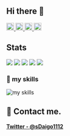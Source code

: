 ## Hi there 👋
<p align="left">
  <a href="https://github.com/SuharaDaigo">
    <img height="20" src="https://komarev.com/ghpvc/?username=SuharaDaigo" />
  </a>
  <a href="https://github.com/SuharaDaigo">
    <img height="20" src="https://img.shields.io/github/followers/SuharaDaigo?label=follow&logo=github&style=flat" />
  </a>
  <a href="http://qiita.com/SDaigo1112">
    <img height="20" src="https://qiita-badge.apiapi.app/s/SDaigo1112/posts.svg" />
  </a>
  <a href="http://qiita.com/SDaigo1112">
    <img height="20" src="https://qiita-badge.apiapi.app/s/SDaigo1112/contributions.svg" />
  </a>
</p>

## Stats
![](http://github-profile-summary-cards.vercel.app/api/cards/profile-details?username=SuharaDaigo&theme=gruvbox)
![](http://github-profile-summary-cards.vercel.app/api/cards/repos-per-language?username=SuharaDaigo&theme=gruvbox)
![](http://github-profile-summary-cards.vercel.app/api/cards/most-commit-language?username=SuharaDaigo&theme=gruvbox)
![](http://github-profile-summary-cards.vercel.app/api/cards/stats?username=SuharaDaigo&theme=gruvbox)
![](http://github-profile-summary-cards.vercel.app/api/cards/productive-time?username=SuharaDaigo&theme=gruvbox&utcOffset=9)

### 🌱 my skills
<img alt="my skills" src="https://skillicons.dev/icons?theme=light&perline=8&i=neovim,vim,cpp,python,go,flutter,firebase,git,github,githubactions" />


## 📨 Contact me.

**[Twitter - @sDaigo1112](https://twitter.com/sDaigo1112)**
<!--
**SuharaDaigo/SuharaDaigo** is a ✨ _special_ ✨ repository because its `README.md` (this file) appears on your GitHub profile.

Here are some ideas to get you started:

- 🔭 I’m currently working on ...
- 🌱 I’m currently learning ...
- 👯 I’m looking to collaborate on ...
- 🤔 I’m looking for help with ...
- 💬 Ask me about ...
- 📫 How to reach me: ...
- 😄 Pronouns: ...
- ⚡ Fun fact: ...
-->
